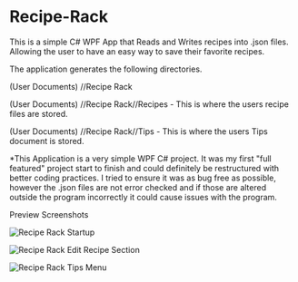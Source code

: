 # Recipe-Rack

This is a simple C# WPF App that Reads and Writes recipes into .json files. Allowing the user to have an easy way to save their favorite recipes.

The application generates the following directories.

(User Documents) //Recipe Rack

(User Documents) //Recipe Rack//Recipes - This is where the users recipe files are stored.

(User Documents) //Recipe Rack//Tips - This is where the users Tips document is stored.

*This Application is a very simple WPF C# project. It was my first "full featured" project start to finish and could definitely be restructured with better coding practices. I tried to ensure it was as bug free as possible, however the .json files are not error checked and if those are altered outside the program incorrectly it could cause issues with the program.

Preview Screenshots

![Recipe Rack Startup](https://github.com/Rowwbit/Recipe-Rack/edit/master/RR_Main.PNG)

![Recipe Rack Edit Recipe Section](https://github.com/Rowwbit/Recipe-Rack/edit/master/RR_EditRecipe.PNG)

![Recipe Rack Tips Menu](https://github.com/Rowwbit/Recipe-Rack/edit/master/RR_TipsMenu.PNG)
